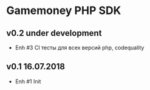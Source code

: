 Gamemoney PHP SDK
==========================

v0.2 under development
------------------------

- Enh #3 CI тесты для всех версий php, codequality

v0.1 16.07.2018
------------------------

- Enh #1 Init